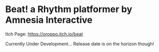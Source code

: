 # Beat! a Rhythm platformer by Amnesia Interactive

Itch Page:
https://oroppo.itch.io/beat

Currently Under Development... Release date is on the horizon though!

